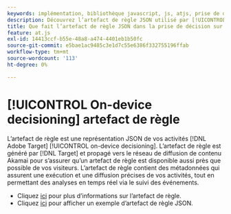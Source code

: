 ```yaml
---
keywords: implémentation, bibliothèque javascript, js, atjs, prise de décision sur l’appareil, prise de décision sur l’appareil, artefact de règle, 8 $
description: Découvrez l’artefact de règle JSON utilisé par [!UICONTROL on-device decisioning]].
title: Que fait l’artefact de règle JSON dans la prise de décision sur le périphérique ?
feature: at.js
exl-id: 14413ccf-b55e-48a8-a474-4401eb1b50fc
source-git-commit: e5bae1ac9485c3e1d7c55e6386f332755196ffab
workflow-type: tm+mt
source-wordcount: '113'
ht-degree: 0%

---
```


# [!UICONTROL On-device decisioning] artefact de règle

L’artefact de règle est une représentation JSON de vos activités [!DNL Adobe Target] [!UICONTROL on-device decisioning]. L’artefact de règle est généré par [!DNL Target] et propagé vers le réseau de diffusion de contenu Akamai pour s’assurer qu’un artefact de règle est disponible aussi près que possible de vos visiteurs. L’artefact de règle contient des métadonnées qui assurent une exécution et une diffusion précises de vos activités, tout en permettant des analyses en temps réel via le suivi des événements.

* Cliquez [ici](../../../../implement/server-side/sdk-guides/on-device-decisioning/rule-artifact-overview.md) pour plus d’informations sur l’artefact de règle.
* Cliquez [ici](../../../../implement/server-side/sdk-guides/on-device-decisioning/rule-artifact-example.md) pour afficher un exemple d’artefact de règle JSON.
